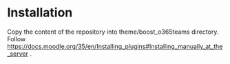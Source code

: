 # Installation
Copy the content of the repository into theme/boost_o365teams directory.
Follow https://docs.moodle.org/35/en/Installing_plugins#Installing_manually_at_the_server .
